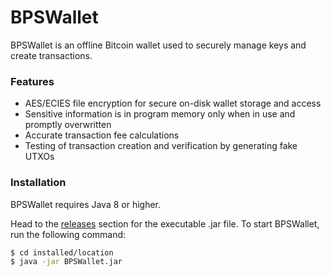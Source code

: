 # BPSWallet

BPSWallet is an offline Bitcoin wallet used to securely manage keys and create transactions.

### Features
  - AES/ECIES file encryption for secure on-disk wallet storage and access
  - Sensitive information is in program memory only when in use and promptly overwritten
  - Accurate transaction fee calculations
  - Testing of transaction creation and verification by generating fake UTXOs

### Installation

BPSWallet requires Java 8 or higher.

Head to the [releases](https://github.com/Septem151/BPSWallet/releases) section for the executable .jar file. To start BPSWallet, run the following command:

```sh
$ cd installed/location
$ java -jar BPSWallet.jar
```

